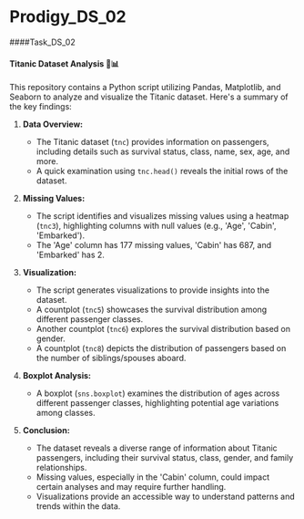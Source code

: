 # Prodigy_DS_02

####Task_DS_02

#### Titanic Dataset Analysis 🚢📊

This repository contains a Python script utilizing Pandas, Matplotlib, and Seaborn to analyze and visualize the Titanic dataset. 
Here's a summary of the key findings:

1. **Data Overview:**
   - The Titanic dataset (`tnc`) provides information on passengers, including details such as survival status, class, name, sex, age, and more.
   - A quick examination using `tnc.head()` reveals the initial rows of the dataset.

2. **Missing Values:**
   - The script identifies and visualizes missing values using a heatmap (`tnc3`), highlighting columns with null values (e.g., 'Age', 'Cabin', 'Embarked').
   - The 'Age' column has 177 missing values, 'Cabin' has 687, and 'Embarked' has 2.

3. **Visualization:**
   - The script generates visualizations to provide insights into the dataset.
   - A countplot (`tnc5`) showcases the survival distribution among different passenger classes.
   - Another countplot (`tnc6`) explores the survival distribution based on gender.
   - A countplot (`tnc8`) depicts the distribution of passengers based on the number of siblings/spouses aboard.

4. **Boxplot Analysis:**
   - A boxplot (`sns.boxplot`) examines the distribution of ages across different passenger classes, highlighting potential age variations among classes.

5. **Conclusion:**
   - The dataset reveals a diverse range of information about Titanic passengers, including their survival status, class, gender, and family relationships.
   - Missing values, especially in the 'Cabin' column, could impact certain analyses and may require further handling.
   - Visualizations provide an accessible way to understand patterns and trends within the data.
